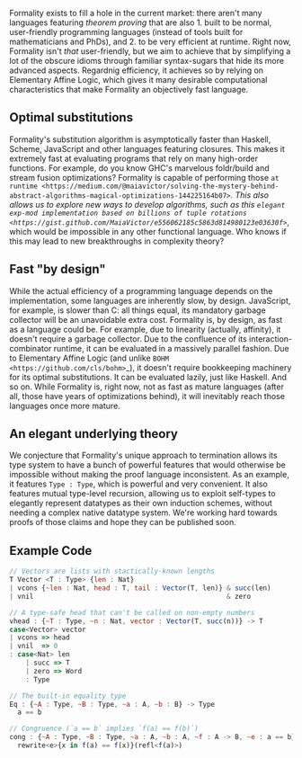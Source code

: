 Formality exists to fill a hole in the current market: there aren't many languages featuring *theorem proving* that are also 1. built to be normal, user-friendly programming languages (instead of tools built for mathematicians and PhDs), and 2. to be very efficient at runtime. Right now, Formality isn't *that* user-friendly, but we aim to achieve that by simplifying a lot of the obscure idioms through familiar syntax-sugars that hide its more advanced aspects. Regardnig efficiency, it achieves so by relying on Elementary Affine Logic, which gives it many desirable computational characteristics that make Formality an objectively fast language.

## Optimal substitutions

Formality's substitution algorithm is asymptotically faster than Haskell, Scheme, JavaScript and other languages featuring closures. This makes it extremely fast at evaluating programs that rely on many high-order functions. For example, do you know GHC's marvelous foldr/build and stream fusion optimizations? Formality is capable of performing those `at runtime <https://medium.com/@maiavictor/solving-the-mystery-behind-abstract-algorithms-magical-optimizations-144225164b07>`_. This also allows us to explore new ways to develop algorithms, such as this `elegant exp-mod implementation based on billions of tuple rotations <https://gist.github.com/MaiaVictor/e556062185c5863d814980123e03630f>`_, which would be impossible in any other functional language. Who knows if this may lead to new breakthroughs in complexity theory?

## Fast "by design"

While the actual efficiency of a programming language depends on the implementation, some languages are inherently slow, by design. JavaScript, for example, is slower than C: all things equal, its mandatory garbage collector will be an unavoidable extra cost. Formality is, by design, as fast as a language could be. For example, due to linearity (actually, affinity), it doesn't require a garbage collector. Due to the confluence of its interaction-combinator runtime, it can be evaluated in a massively parallel fashion. Due to Elementary Affine Logic (and unlike `BOHM <https://github.com/cls/bohm>`_), it doesn't require bookkeeping machinery for its optimal substitutions. It can be evaluated lazily, just like Haskell. And so on. While Formality is, right now, not as fast as mature languages (after all, those have years of optimizations behind), it will inevitably reach those languages once more mature.

## An elegant underlying theory

We conjecture that Formality's unique approach to termination allows its type system to have a bunch of powerful features that would otherwise be impossible without making the proof language inconsistent. As an example, it features `Type : Type`, which is powerful and very convenient. It also features mutual type-level recursion, allowing us to exploit self-types to elegantly represent datatypes as their own induction schemes, without needing a complex native datatype system. We're working hard towards proofs of those claims and hope they can be published soon.

## Example Code

```javascript
// Vectors are lists with stactically-known lengths
T Vector <T : Type> {len : Nat}
| vcons {~len : Nat, head : T, tail : Vector(T, len)} & succ(len)
| vnil                                                & zero

// A type-safe head that can't be called on non-empty numbers
vhead : {~T : Type, ~n : Nat, vector : Vector(T, succ(n))} -> T
case<Vector> vector
| vcons => head
| vnil  => 0
: case<Nat> len
    | succ => T
    | zero => Word
    : Type

// The built-in equality type
Eq : {~A : Type, ~B : Type, ~a : A, ~b : B} -> Type
  a == b

// Congruence (`a == b` implies `f(a) == f(b)`)
cong : {~A : Type, ~B : Type, ~a : A, ~b : A, ~f : A -> B, ~e : a == b} -> f(a) == f(b)
  rewrite<e>{x in f(a) == f(x)}(refl<f(a)>)
```
